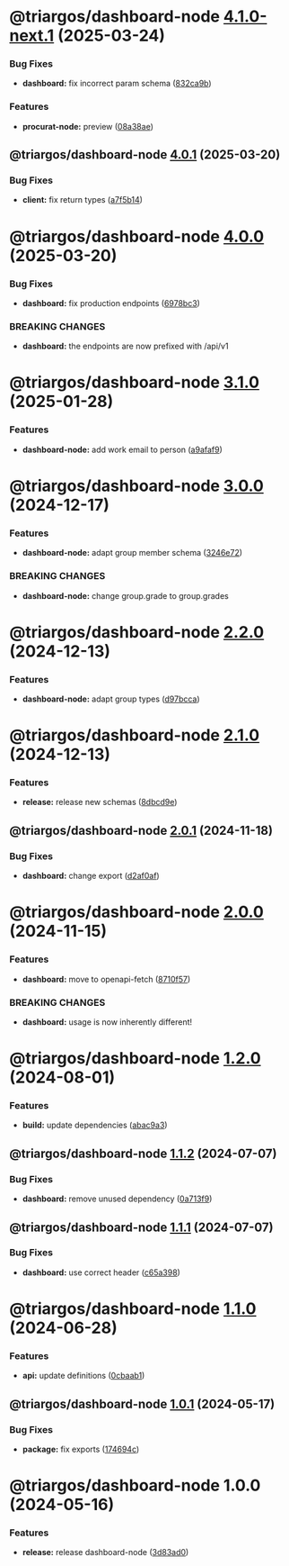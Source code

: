 # @triargos/dashboard-node [4.1.0-next.1](https://github.com/triargos/sdks/compare/@triargos/dashboard-node@4.0.1...@triargos/dashboard-node@4.1.0-next.1) (2025-03-24)


### Bug Fixes

* **dashboard:** fix incorrect param schema ([832ca9b](https://github.com/triargos/sdks/commit/832ca9bb098a35b554fdd8e34fb34dbf06c78d7b))


### Features

* **procurat-node:** preview ([08a38ae](https://github.com/triargos/sdks/commit/08a38aecc96576ebb1b0e8c498e6015a23944928))

## @triargos/dashboard-node [4.0.1](https://github.com/triargos/sdks/compare/@triargos/dashboard-node@4.0.0...@triargos/dashboard-node@4.0.1) (2025-03-20)


### Bug Fixes

* **client:** fix return types ([a7f5b14](https://github.com/triargos/sdks/commit/a7f5b1451977a041bc801d1fc93f9800fc674664))

# @triargos/dashboard-node [4.0.0](https://github.com/triargos/sdks/compare/@triargos/dashboard-node@3.1.0...@triargos/dashboard-node@4.0.0) (2025-03-20)


### Bug Fixes

* **dashboard:** fix production endpoints ([6978bc3](https://github.com/triargos/sdks/commit/6978bc3e4b6d5a32a4f0e94d45036a9f376dc1fd))


### BREAKING CHANGES

* **dashboard:** the endpoints are now prefixed with /api/v1

# @triargos/dashboard-node [3.1.0](https://github.com/triargos/sdks/compare/@triargos/dashboard-node@3.0.0...@triargos/dashboard-node@3.1.0) (2025-01-28)


### Features

* **dashboard-node:** add work email to person ([a9afaf9](https://github.com/triargos/sdks/commit/a9afaf9388f142d6fbfad27531b0069062770be6))

# @triargos/dashboard-node [3.0.0](https://github.com/triargos/sdks/compare/@triargos/dashboard-node@2.2.0...@triargos/dashboard-node@3.0.0) (2024-12-17)


### Features

* **dashboard-node:** adapt group member schema ([3246e72](https://github.com/triargos/sdks/commit/3246e7222ad774192b41cea84f2f9929f1978db6))


### BREAKING CHANGES

* **dashboard-node:** change group.grade to group.grades

# @triargos/dashboard-node [2.2.0](https://github.com/triargos/sdks/compare/@triargos/dashboard-node@2.1.0...@triargos/dashboard-node@2.2.0) (2024-12-13)


### Features

* **dashboard-node:** adapt group types ([d97bcca](https://github.com/triargos/sdks/commit/d97bccaf96aa7ea119ec9f14aa68dc6b6deb9d89))

# @triargos/dashboard-node [2.1.0](https://github.com/triargos/sdks/compare/@triargos/dashboard-node@2.0.1...@triargos/dashboard-node@2.1.0) (2024-12-13)


### Features

* **release:** release new schemas ([8dbcd9e](https://github.com/triargos/sdks/commit/8dbcd9ef7d35000e21ade4f1c28aa618b5ed4c2c))

## @triargos/dashboard-node [2.0.1](https://github.com/triargos/sdks/compare/@triargos/dashboard-node@2.0.0...@triargos/dashboard-node@2.0.1) (2024-11-18)


### Bug Fixes

* **dashboard:** change export ([d2af0af](https://github.com/triargos/sdks/commit/d2af0af8e7af2ea021ecec5ee09430c30067bd41))

# @triargos/dashboard-node [2.0.0](https://github.com/triargos/sdks/compare/@triargos/dashboard-node@1.2.0...@triargos/dashboard-node@2.0.0) (2024-11-15)


### Features

* **dashboard:** move to openapi-fetch ([8710f57](https://github.com/triargos/sdks/commit/8710f573b36b8e930a11e80a1da5d625f3712f8c))


### BREAKING CHANGES

* **dashboard:** usage is now inherently different!

# @triargos/dashboard-node [1.2.0](https://github.com/triargos/sdks/compare/@triargos/dashboard-node@1.1.2...@triargos/dashboard-node@1.2.0) (2024-08-01)


### Features

* **build:** update dependencies ([abac9a3](https://github.com/triargos/sdks/commit/abac9a3782c0485deb3ae3945751b7647a66650f))

## @triargos/dashboard-node [1.1.2](https://github.com/triargos/sdks/compare/@triargos/dashboard-node@1.1.1...@triargos/dashboard-node@1.1.2) (2024-07-07)


### Bug Fixes

* **dashboard:** remove unused dependency ([0a713f9](https://github.com/triargos/sdks/commit/0a713f956ecfa71e92f082ca2cbf05b0781e151c))

## @triargos/dashboard-node [1.1.1](https://github.com/triargos/sdks/compare/@triargos/dashboard-node@1.1.0...@triargos/dashboard-node@1.1.1) (2024-07-07)


### Bug Fixes

* **dashboard:** use correct header ([c65a398](https://github.com/triargos/sdks/commit/c65a3981328ad708cb7bb690d75d58db565ba680))

# @triargos/dashboard-node [1.1.0](https://github.com/triargos/sdks/compare/@triargos/dashboard-node@1.0.1...@triargos/dashboard-node@1.1.0) (2024-06-28)


### Features

* **api:** update definitions ([0cbaab1](https://github.com/triargos/sdks/commit/0cbaab1d6e052034368d86a14fbc068e4fbbdfcb))

## @triargos/dashboard-node [1.0.1](https://github.com/triargos/sdks/compare/@triargos/dashboard-node@1.0.0...@triargos/dashboard-node@1.0.1) (2024-05-17)


### Bug Fixes

* **package:** fix exports ([174694c](https://github.com/triargos/sdks/commit/174694c2517c16861887b443fa9307372bb6a25a))

# @triargos/dashboard-node 1.0.0 (2024-05-16)


### Features

* **release:** release dashboard-node ([3d83ad0](https://github.com/triargos/sdks/commit/3d83ad0e8858fcc250b94b58db7ea76b3ce54bd7))
